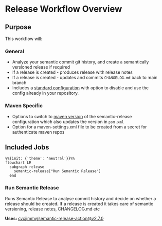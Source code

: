 # Release Workflow Overview <!-- {docsify-ignore-all} -->

## Purpose

This workflow will:

### General

- Analyze your semantic commit git history, and create a semantically versioned release if required
- If a release is created - produces release with release notes
- If a release is created - updates and commits `CHANGELOG.md` back to main branch
- Includes a [standard configuration](https://github.com/erzz/workflows/blob/main/.github/workflows/semantic-release-config.json) with option to disable and use the config already in your repository.

### Maven Specific

- Options to switch to [maven version](https://github.com/erzz/workflows/blob/main/.github/workflows/semantic-release-config-mvn.json) of the semantic-release configuration which also updates the version in `pom.xml`
- Option for a maven-settings.xml file to be created from a secret for authenticate maven repos

## Included Jobs

```mermaid
%%{init: {'theme': 'neutral'}}%%
flowchart LR
  subgraph release
    semantic-release["Run Semantic Release"]
  end
```

### Run Semantic Release

Runs Semantic Release to analyse commit history and decide on whether a release should be created. If a release is created it takes care of semantic versioning, release notes, CHANGELOG.md etc

**Uses:** [cycjimmy/semantic-release-action@v2.7.0](https://github.com/cycjimmy/semantic-release-action)